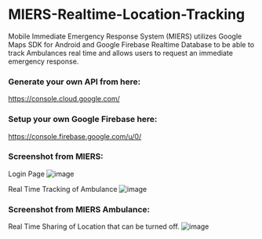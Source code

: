 # MIERS-Realtime-Location-Tracking
Mobile Immediate Emergency Response System (MIERS) utilizes Google Maps SDK for Android and Google Firebase Realtime Database to be able to track Ambulances real time and allows users to request an immediate emergency response.

### Generate your own API from here:
https://console.cloud.google.com/

### Setup your own Google Firebase here:
https://console.firebase.google.com/u/0/

### Screenshot from MIERS:

Login Page
![image](https://user-images.githubusercontent.com/62060147/212706715-c3613a63-651e-47b8-86a7-bb840406147a.png)

Real Time Tracking of Ambulance
![image](https://user-images.githubusercontent.com/62060147/212706969-7c1e4c65-22af-4716-9570-43914537bce0.png)

### Screenshot from MIERS Ambulance:
Real Time Sharing of Location that can be turned off.
![image](https://user-images.githubusercontent.com/62060147/212706555-fd2349a9-efd2-4139-99c3-50d00b70b698.png)
